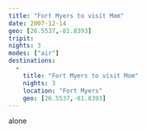 ```yaml
---
title: "Fort Myers to visit Mom"
date: 2007-12-14
geo: [26.5537,-81.8393]
tripit: 
nights: 3
modes: ["air"]
destinations:
  -
    title: "Fort Myers to visit Mom"
    nights: 3
    location: "Fort Myers"
    geo: [26.5537,-81.8393]
---
```


alone
